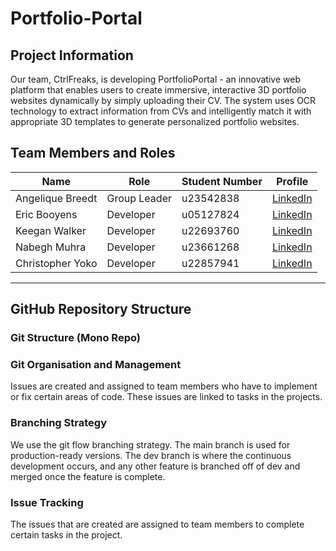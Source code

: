 # Portfolio-Portal

## Project Information
Our team, CtrlFreaks, is developing PortfolioPortal - an innovative web platform that enables users to create immersive, interactive 3D portfolio websites dynamically by simply uploading their CV. The system uses OCR technology to extract information from CVs and intelligently match it with appropriate 3D templates to generate personalized portfolio websites.

## Team Members and Roles
| Name | Role | Student Number | Profile |
|------|------|------|---------|
| Angelique Breedt | Group Leader | u23542838 | [LinkedIn](https://www.linkedin.com/in/angelique-breedt/) |
| Eric Booyens | Developer | u05127824 | [LinkedIn](https://www.linkedin.com/in/eric-booyens-60a736353/) |
| Keegan Walker | Developer | u22693760 | [LinkedIn](https://www.linkedin.com/in/keegan-walker-2144a0324/) |
| Nabegh Muhra | Developer | u23661268 | [LinkedIn](https://www.linkedin.com/in/nabegh-muhra-222446252/) |
| Christopher Yoko | Developer | u22857941 | [LinkedIn](https://www.linkedin.com/in/chris-yoko-73a79a257/?originalSubdomain=za) |

---

## GitHub Repository Structure

### Git Structure (Mono Repo)

### Git Organisation and Management
Issues are created and assigned to team members who have to implement or fix certain areas of code. These issues are linked to tasks in the projects.

### Branching Strategy
We use the git flow branching strategy. The main branch is used for production-ready versions. The dev branch is where the continuous development occurs, and any other feature is branched off of dev and merged once the feature is complete.

### Issue Tracking
The issues that are created are assigned to team members to complete certain tasks in the project.
